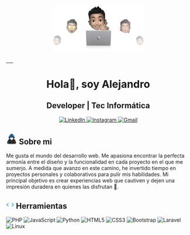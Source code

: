 <p align="center">
  <img src="img-git.png" width="50%" />
</p>
___

<h1 align="center">Hola👋, soy Alejandro</h1>
<h2 align="center">Developer | Tec Informática</h2>

<p align="center">
  <a href="https://www.linkedin.com/in/alejandro-luna-72020b208/">
    <img src="https://img.shields.io/badge/linkedin-%230077B5.svg?style=for-the-badge&logo=linkedin&logoColor=white" alt="LinkedIn">
  </a>
  <a href="https://www.instagram.com/alejandro.lna/">
    <img src="https://img.shields.io/badge/Instagram-%23E4405F.svg?style=for-the-badge&logo=Instagram&logoColor=white" alt="Instagram">
  </a>
  <a href="alejandro2002.uar@gmail.com">
    <img src="https://img.shields.io/badge/Gmail-D14836?style=for-the-badge&logo=gmail&logoColor=white" alt="Gmail">
  </a>
</p>


## <img src="about_me.gif" width="30" /> Sobre mi
Me gusta el mundo del desarrollo web. Me apasiona encontrar la perfecta armonía entre el diseño y la funcionalidad en cada proyecto en el que me sumerjo. A medida que avanzo en este camino, he invertido tiempo en proyectos personales y colaborativos para pulir mis habilidades. Mi principal objetivo es crear experiencias web que cautiven y dejen una impresión duradera en quienes las disfrutan 🚀.

## <img src="dev.gif" width="22" /> Herramientas

![PHP](https://img.shields.io/badge/php-%23777BB4.svg?style=for-the-badge&logo=php&logoColor=white) ![JavaScript](https://img.shields.io/badge/javascript-%23323330.svg?style=for-the-badge&logo=javascript&logoColor=%23F7DF1E) ![Python](https://img.shields.io/badge/python-3670A0?style=for-the-badge&logo=python&logoColor=ffdd54)
![HTML5](https://img.shields.io/badge/html5-%23E34F26.svg?style=for-the-badge&logo=html5&logoColor=white) ![CSS3](https://img.shields.io/badge/css3-%231572B6.svg?style=for-the-badge&logo=css3&logoColor=white) ![Bootstrap](https://img.shields.io/badge/bootstrap-%238511FA.svg?style=for-the-badge&logo=bootstrap&logoColor=white) 
![Laravel](https://img.shields.io/badge/laravel-%23FF2D20.svg?style=for-the-badge&logo=laravel&logoColor=white)
![Linux](https://img.shields.io/badge/Linux-FCC624?style=for-the-badge&logo=linux&logoColor=black) 
